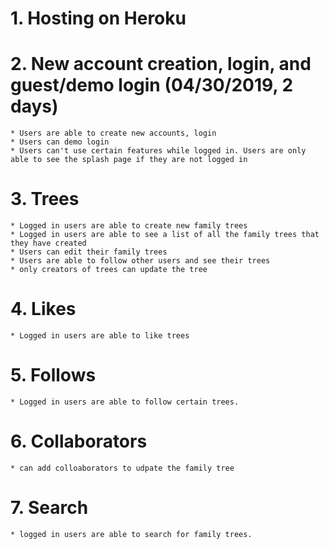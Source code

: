 # 1. Hosting on Heroku
# 2. New account creation, login, and guest/demo login (04/30/2019, 2 days)
    * Users are able to create new accounts, login
    * Users can demo login 
    * Users can't use certain features while logged in. Users are only able to see the splash page if they are not logged in 
# 3. Trees
    * Logged in users are able to create new family trees
    * Logged in users are able to see a list of all the family trees that they have created
    * Users can edit their family trees 
    * Users are able to follow other users and see their trees
    * only creators of trees can update the tree
# 4. Likes
    * Logged in users are able to like trees
# 5. Follows
    * Logged in users are able to follow certain trees.
# 6. Collaborators
    * can add colloaborators to udpate the family tree
# 7. Search
    * logged in users are able to search for family trees.
